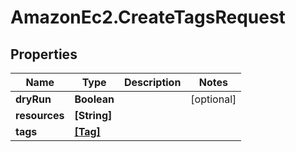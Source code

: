 # AmazonEc2.CreateTagsRequest

## Properties

Name | Type | Description | Notes
------------ | ------------- | ------------- | -------------
**dryRun** | **Boolean** |  | [optional] 
**resources** | **[String]** |  | 
**tags** | [**[Tag]**](Tag.md) |  | 


